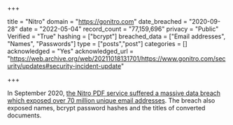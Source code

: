 +++

title = "Nitro"
domain = "https://gonitro.com"
date_breached = "2020-09-28"
date = "2022-05-04"
record_count = "77,159,696"
privacy = "Public"
Verified = "True"
hashing = ["bcrypt"]
breached_data = ["Email addresses", "Names", "Passwords"]
type = ["posts","post"]
categories = []
acknowledged = "Yes"
acknowledged_url = "https://web.archive.org/web/20211018131701/https://www.gonitro.com/security/updates#security-incident-update"

+++


In September 2020, <a href="https://www.bleepingcomputer.com/news/security/massive-nitro-data-breach-impacts-microsoft-google-apple-more/" target="_blank" rel="noopener">the Nitro PDF service suffered a massive data breach which exposed over 70 million unique email addresses</a>. The breach also exposed names, bcrypt password hashes and the titles of converted documents.

